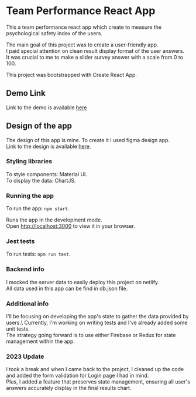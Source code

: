 # Team Performance React App

This a team performance react app which create to measure the psychological safety index of the users.

The main goal of this project was to create a user-friendly app.\
I paid special attention on clean result display format of the user answers.\
It was crucial to me to make a slider survey answer with a scale from 0 to 100.

This project was bootstrapped with Create React App.

## Demo Link

Link to the demo is available [here](https://team-performance-app.netlify.app/)

## Design of the app

The design of this app is mine. To create it I used figma design app.\
Link to the design is available [here](https://www.figma.com/file/0OXyTxjtiuRtFhusnVmXdg/Untitled?node-id=0%3A1).

### Styling libraries

To style components: Material UI.\
To display the data: ChartJS.

### Running the app

To run the app: `npm start`.

Runs the app in the development mode.\
Open [http://localhost:3000](http://localhost:3000) to view it in your browser.
### Jest tests

To run tests: `npm run test`.
### Backend info

I mocked the server data to easily deploy this project on netlify.\
All data used in this app can be find in db.json file.

### Additional info

I'll be focusing on developing the app's state to gather the data provided by users.\ 
Currently, I'm working on writing tests and I've already added some unit tests.\
The strategy going forward is to use either Firebase or Redux for state management within the app.

### 2023 Update

I took a break and when I came back to the project, I cleaned up the code and added the form validation for Login page I had in mind.\
Plus, I added a feature that preserves state management, ensuring all user's answers accurately display in the final results chart. 


